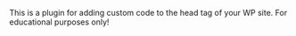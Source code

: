 This is a plugin for adding custom code to the head tag of your WP site. For educational purposes only!
